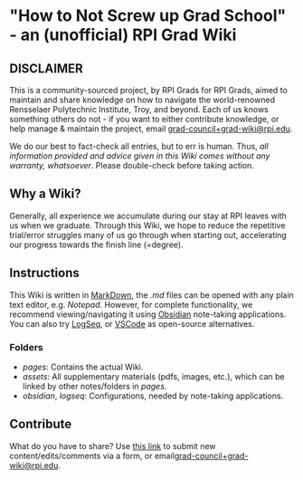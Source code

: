 # "How to Not Screw up Grad School" - an (unofficial) RPI Grad Wiki

## DISCLAIMER
This is a community-sourced project, by RPI Grads for RPI Grads, aimed to maintain and share knowledge on how to navigate the world-renowned Rensselaer Polytechnic Institute, Troy, and beyond. Each of us knows something others do not - if you want to either contribute knowledge, or help manage & maintain the project, email [grad-council+grad-wiki@rpi.edu](mailto:grad-council+grad-wiki@rpi.edu).

We do our best to fact-check all entries, but to err is human. Thus, _all information provided and advice given in this Wiki comes without any warranty, whatsoever_. Please double-check before taking action.

## Why a Wiki?
Generally, all experience we accumulate during our stay at RPI leaves with us when we graduate. Through this Wiki, we hope to reduce the repetitive trial/error struggles many of us go through when starting out, accelerating our progress towards the finish line (=degree).

## Instructions
This Wiki is written in [MarkDown](https://en.wikipedia.org/wiki/markdown), the _.md_ files can be opened with any plain text editor, e.g. _Notepad_. However, for complete functionality, we recommend viewing/navigating it using [Obsidian](https://obsidian.md/) note-taking applications. You can also try [LogSeq](https://logseq.com/), or [VSCode](https://code.visualstudio.com/) as open-source alternatives.

### Folders
- _pages_: Contains the actual Wiki.
- _assets_: All supplementary materials (pdfs, images, etc.), which can be linked by other notes/folders in _pages_.
- _obsidian_, _logseq_: Configurations, needed by note-taking applications.

## Contribute
What do you have to share? Use [this link](https://forms.office.com/r/vc4mzPFJLv) to submit new content/edits/comments via a form, or email[grad-council+grad-wiki@rpi.edu](mailto:grad-council+grad-wiki@rpi.edu).